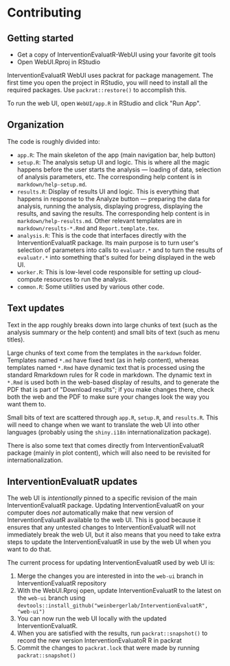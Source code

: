 # Contributing

## Getting started

* Get a copy of InterventionEvaluatR-WebUI using your favorite git tools
* Open WebUI.Rproj in RStudio

InterventionEvaluatR WebUI uses packrat for package management. The first time you open the project in RStudio, you will need to install all the required packages. Use `packrat::restore()` to accomplish this.

To run the web UI, open `WebUI/app.R` in RStudio and click "Run App".

## Organization

The code is roughly divided into:

* `app.R`: The main skeleton of the app (main navigation bar, help button)
* `setup.R`: The analysis setup UI and logic. This is where all the magic happens before the user starts the analysis — loading of data, selection of analysis parameters, etc. The corresponding help content is in `markdown/help-setup.md`.
* `results.R`: Display of results UI and logic. This is everything that happens in response to the Analyze button — preparing the data for analysis, running the analysis, displaying progress, displaying the results, and saving the results. The corresponding help content is in `markdown/help-results.md`. Other relevant templates are in `markdown/results-*.Rmd` and `Report.template.tex`.
* `analysis.R`: This is the code that interfaces directly with the InterventionEvaluatR package. Its main purpose is to turn user's selection of parameters into calls to `evaluatr.*` and to turn the results of `evaluatr.*` into something that's suited for being displayed in the web UI. 
* `worker.R`: This is low-level code responsible for setting up cloud-compute resources to run the analysis. 
* `common.R`: Some utilities used by various other code. 

## Text updates

Text in the app roughly breaks down into large chunks of text (such as the analysis summary or the help content) and small bits of text (such as menu titles).

Large chunks of text come from the templates in the `markdown` folder. Templates named `*.md` have fixed text (as in help content), whereas templates named `*.Rmd` have dynamic text that is processed using the standard Rmarkdown rules for R code in markdown. The dynamic text in `*.Rmd` is used both in the web-based display of results, and to generate the PDF that is part of "Download results"; if you make changes there, check both the web and the PDF to make sure your changes look the way you want them to.

Small bits of text are scattered through `app.R`, `setup.R`, and `results.R`. This will need to change when we want to translate the web UI into other languages (probably using the `shiny.i18n` internationalization package). 

There is also some text that comes directly from InterventionEvaluatR package (mainly in plot content), which will also need to be revisited for internationalization.

## InterventionEvaluatR updates

The web UI is *intentionally* pinned to a specific revision of the main InterventionEvaluatR package. Updating InterventionEvaluatR on your computer does *not* automatically make that new version of InterventionEvaluatR available to the web UI. This is good because it ensures that any untested changes to InterventionEvaluatR will not immediately break the web UI, but it also means that you need to take extra steps to update the InterventionEvaluatR in use by the web UI when you want to do that.

The current process for updating InterventionEvaluatR used by web UI is:

1. Merge the changes you are interested in into the `web-ui` branch in InterventionEvaluatR repository
2. With the WebUI.Rproj open, update InterventionEvaluatR to the latest on the `web-ui` branch using `devtools::install_github("weinbergerlab/InterventionEvaluatR", "web-ui")`
3. You can now run the web UI locally with the updated InterventionEvaluatR. 
4. When you are satisfied with the results, run `packrat::snapshot()` to record the new version InterventionEvaluatoR R in packrat
5. Commit the changes to `packrat.lock` that were made by running `packrat::snapshot()`
